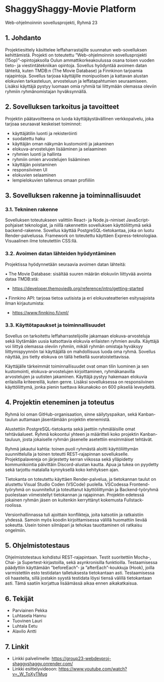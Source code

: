 # ShaggyShaggy-Movie Platform
Web-ohjelmoinnin sovellusprojekti, Ryhmä 23

## 1.	Johdanto

Projektiesittely käsittelee leffaharrastajille suunnatun web-sovelluksen kehittämistä. Projekti on toteutettu ”Web-ohjelmoinnin sovellusprojekti (15op)”-opintojaksolla Oulun ammattikorkeakoulussa osana toisen vuoden tieto- ja viestintätekniikan opintoja. Sovellus hyödyntää avoimen datan lähteitä, kuten TMDB:n (The Movie Database) ja Finnkinon tarjoamia rajapintoja. Sovellus tarjoaa käyttäjille monipuolisen ja kattavan alustan elokuvien tarkasteluun, arvosteluun ja leffatapahtumien seuraamiseen. Lisäksi käyttäjä pystyy luomaan omia ryhmiä tai liittymään olemassa oleviin ryhmiin ryhmänomistajan hyväksynnällä.

## 2.	Sovelluksen tarkoitus ja tavoitteet

Projektin päätavoitteena on luoda käyttäjäystävällinen verkkopalvelu, joka tarjoaa seuraavat keskeiset toiminnot:
-	käyttäjätilin luonti ja rekisteröinti
-	suodatettu haku
-	käyttäjän oman näkymän kustomointi ja jakaminen
-	elokuva-arvostelujen lisääminen ja selaaminen
-	ryhmien luonti ja hallinta
-	ryhmiin omien arvostelujen lisääminen
-	käyttäjän poistaminen
-	responsiivinen UI
-	elokuvien selaaminen
-	lempielokuvien tallennus omaan profiiliin

## 3.	Sovelluksen rakenne ja toiminnallisuudet

### 3.1. Tekninen rakenne

Sovelluksen toteutukseen valittiin React- ja Node.js-nimiset JavaScript-pohjaiset teknologiat, ja niillä rakennettin sovelluksen käyttöliittymä sekä backend-rakenne. Sovellus käyttää PostgreSQL-tietokantaa, joka on luotu Render-palvelussa. Framework on toteutettu käyttäen Express-teknologiaa. Visuaalinen ilme toteutettiin CSS:llä.


### 3.2. Avoimen datan lähteiden hyödyntäminen

Projektissa hyödynnetään seuraavia avoimen datan lähteitä:<br>

•	The Movie Database: sisältää suuren määrän elokuviin liittyvää avointa dataa TMDB:stä:
  - https://developer.themoviedb.org/reference/intro/getting-started
	
•	Finnkino API: tarjoaa tietoa uutisista ja eri elokuvateatterien esitysajoista ilman kirjautumista:
  - https://www.finnkino.fi/xml/

### 3.3. Käyttötapaukset ja toiminnallisuudet

Sovellus on tarkoitettu leffaharrastelijoille jakamaan elokuva-arvosteluja sekä löytämään uusia katsottavia elokuvia erilaisten ryhmien avulla. Käyttäjä voi liittyä olemassa oleviin ryhmiin, mikäli ryhmän omistaja hyväksyy liittymispyynnön tai käyttäjällä on mahdollisuus luoda oma ryhmä. Sovellus näyttää, jos tietty elokuva on tällä hetkellä suoratoistettavissa.

Käyttäjälle tärkeimmät toiminnallisuudet ovat oman tilin luominen ja sen kustomointi, elokuva-arvostelujen kirjoittaminen, ryhmäkanavilla arvostelujen ja uutisten jakaminen. 
Käyttäjä pystyy hakemaan elokuvia erilaisilla kriteereillä, kuten genre. 
Lisäksi sovelluksessa on responsiivinen käyttöliittymä, jonka pienin tuettava ikkunakoko on 600 pikseliä leveydeltä. 


## 4.	Projektin eteneminen ja toteutus

Ryhmä loi oman GitHub-organisaation, sinne säilytyspaikan, sekä Kanban-taulun auttamaan jäsentämään projektin etenemistä.

Alustettiin PostgreSQL-tietokanta sekä jaettiin ryhmäläisille omat tehtäväalueet. Ryhmä kokoontui yhteen ja määritteli koko projektin Kanban-tauluun, josta jokaiselle ryhmän jäsenelle asetettiin ensimmäiset tehtävät.

Ryhmä jakautui kahtia: toinen puoli ryhmästä aloitti käyttöliittymän suunnittelulla ja toinen toteutti REST-rajapinnan sovellukselle.
Projektipalavereja on järjestetty kerran viikossa sekä ylläpidetty kommunikointia päivittäin Discord-alustan kautta. Apua ja tukea on pyydetty sekä tarjottu matalalla kynnyksellä koko kehityksen ajan.

Tietokanta on toteutettu käyttäen Render-palvelua, ja tietokannan taulut on alustettu Visual Studio Coden (VSCode) puolella. VSCodessa Frontend-työryhmä on suunnitellut ja toteuttanut käyttöliittymän ja Backend-työryhmä puolestaan viimeistellyt tietokannan ja rajapinnan. Projektin edetessä jokainen ryhmän jäsen on kuitenkin kerryttänyt kokemusta Fullstack-roolissa.

Versionhallinnassa tuli ajoittain konflikteja, joita katsotiin ja ratkaistiin yhdessä. Samoin myös koodin kirjoittamisessa välillä huomattiin lievää sokeutta. Usein toinen silmäpari ja tehokas tauottaminen oli ratkaisu ongelmiin.


## 5.	Ohjelmistotestaus

Ohjelmistotestaus kohdistui REST-rajapintaan. Testit suoritettiin Mocha-, Chai- ja Supertest-kirjastoilla, sekä asynkronisilla funktioilla. Testaamisessa päädyttiin käyttämään ”beforeEach”- ja ”afterEach”-koukkuja (Hook), joilla varmistettiin esto testidatan talletuksesta tietokantaan asti. Testaamisessa oli haasteita, sillä jostakin syystä testidata löysi tiensä välillä tietokantaan asti. Tämä saatiin korjattua lisäämässä aikaa ennen aikakatkaisua.


## 6. Tekijät

- Parviainen Pekka
- Luhtasela Hannu
- Tuovinen Lauri
- Luhtala Eetu
- Alavilo Antti


## 7. Linkit

- Linkki palvelimelle: https://group23-webdevproj-shaggyshaggy.onrender.com/
- Linkki esittelyvideoon: https://www.youtube.com/watch?v=_W_ToXyTMug

